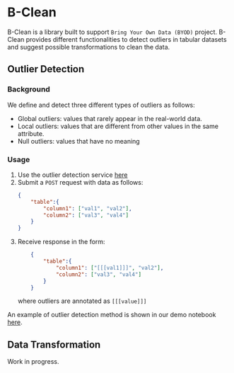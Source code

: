 # B-Clean

B-Clean is a library built to support `Bring Your Own Data (BYOD)` project. B-Clean provides different functionalities to detect outliers in tabular datasets and suggest possible transformations to clean the data.

Outlier Detection
-----------------


### Background
We define and detect three different types of outliers as follows:
* Global outliers: values that rarely appear in the real-world data. 
* Local outliers: values that are different from other values in the same attribute. 
* Null outliers: values that have no meaning

### Usage
1. Use the outlier detection service [here](http://data-trans.mint.isi.edu:10011/detect)
2. Submit a `POST` request with data as follows:
    ```json
    {
        "table":{
            "column1": ["val1", "val2"],
            "column2": ["val3", "val4"]
        }
    }
    ```
3. Receive response in the form:
    ```json
        {
            "table":{
                "column1": ["[[[val1]]]", "val2"],
                "column2": ["val3", "val4"]
            }
        }
    ```
    where outliers are annotated as `[[[value]]]`

An example of outlier detection method is shown in our demo notebook [here](ocde_demo.ipynb).

Data Transformation
-------------------
Work in progress. 

